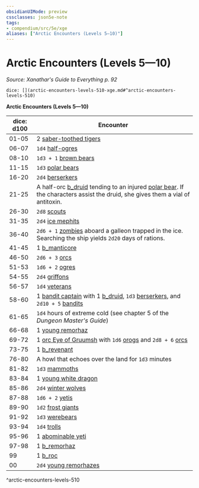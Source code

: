 ```yaml
---
obsidianUIMode: preview
cssclasses: json5e-note
tags:
- compendium/src/5e/xge
aliases: ["Arctic Encounters (Levels 5—10)"]
---
```

# Arctic Encounters (Levels 5—10)
*Source: Xanathar's Guide to Everything p. 92* 

`dice: [](arctic-encounters-levels-510-xge.md#^arctic-encounters-levels-510)`

**Arctic Encounters (Levels 5—10)**

| dice: d100 | Encounter |
|------------|-----------|
| 01-05 | 2 [saber-toothed tigers](b_saber-toothed-tiger.md) |
| 06-07 | `1d4` [half-ogres](b_half-ogre-ogrillon.md) |
| 08-10 | `1d3 + 1` [brown bears](b_brown-bear.md) |
| 11-15 | `1d3` [polar bears](b_polar-bear.md) |
| 16-20 | `2d4` [berserkers](b_berserker.md) |
| 21-25 | A half-orc [b_druid](b_druid.md) tending to an injured [polar bear](b_polar-bear.md). If the characters assist the druid, she gives them a vial of antitoxin. |
| 26-30 | `2d8` [scouts](b_scout.md) |
| 31-35 | `2d4` [ice mephits](b_ice-mephit.md) |
| 36-40 | `2d6 + 1` [zombies](b_zombie.md) aboard a galleon trapped in the ice. Searching the ship yields `2d20` days of rations. |
| 41-45 | 1 [b_manticore](b_manticore.md) |
| 46-50 | `2d6 + 3` [orcs](b_orc.md) |
| 51-53 | `1d6 + 2` [ogres](b_ogre.md) |
| 54-55 | `2d4` [griffons](b_griffon.md) |
| 56-57 | `1d4` [veterans](b_veteran.md) |
| 58-60 | 1 [bandit captain](b_bandit-captain.md) with 1 [b_druid](b_druid.md), `1d3` [berserkers](b_berserker.md), and `2d10 + 5` [bandits](b_bandit.md) |
| 61-65 | `1d4` hours of extreme cold (see chapter 5 of the *Dungeon Master's Guide*) |
| 66-68 | 1 [young remorhaz](b_young-remorhaz.md) |
| 69-72 | 1 [orc Eye of Gruumsh](b_orc-eye-of-gruumsh.md) with `1d6` [orogs](b_orog.md) and `2d8 + 6` [orcs](b_orc.md) |
| 73-75 | 1 [b_revenant](b_revenant.md) |
| 76-80 | A howl that echoes over the land for `1d3` minutes |
| 81-82 | `1d3` [mammoths](b_mammoth.md) |
| 83-84 | 1 [young white dragon](b_young-white-dragon.md) |
| 85-86 | `2d4` [winter wolves](b_winter-wolf.md) |
| 87-88 | `1d6 + 2` [yetis](b_yeti.md) |
| 89-90 | `1d2` [frost giants](b_frost-giant.md) |
| 91-92 | `1d3` [werebears](b_werebear.md) |
| 93-94 | `1d4` [trolls](b_troll.md) |
| 95-96 | 1 [abominable yeti](b_abominable-yeti.md) |
| 97-98 | 1 [b_remorhaz](b_remorhaz.md) |
| 99 | 1 [b_roc](b_roc.md) |
| 00 | `2d4` [young remorhazes](b_young-remorhaz.md) |
^arctic-encounters-levels-510